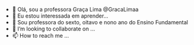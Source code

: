 - 👋 Olá, sou a professora Graça Lima @GracaLimaa
- 👀 Eu estou interessada em aprender...
- 🌱 Sou professora do sexto, oitavo e nono ano do Ensino Fundamental
- 💞️ I’m looking to collaborate on ...
- 📫 How to reach me ...

<!---
GracaLimaa/GracaLimaa is a ✨ special ✨ repository because its `README.md` (this file) appears on your GitHub profile.
You can click the Preview link to take a look at your changes.
--->
